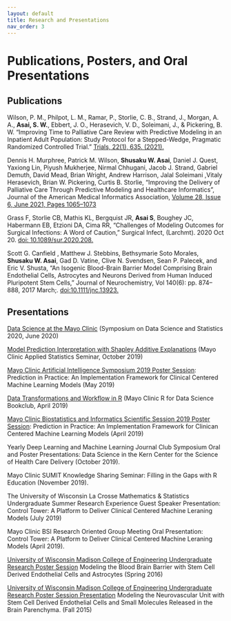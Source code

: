```yaml
---
layout: default
title: Research and Presentations
nav_order: 3
---
```


# Publications, Posters, and Oral Presentations

## Publications  
Wilson, P. M., Philpot, L. M., Ramar, P., Storlie, C. B., Strand, J., Morgan, A. A., **Asai, S. W.**, Ebbert, J. O., Herasevich, V. D., Soleimani, J., & Pickering, B. W. “Improving Time to Palliative Care Review with Predictive Modeling in an Inpatient Adult Population: Study Protocol for a Stepped-Wedge, Pragmatic Randomized Controlled Trial.” [Trials, 22(1), 635. (2021).](https://www.ncbi.nlm.nih.gov/pmc/articles/PMC8444160/)

Dennis H. Murphree, Patrick M. Wilson, **Shusaku W. Asai**, Daniel J. Quest, Yaxiong Lin, Piyush Mukherjee, Nirmal Chhugani, Jacob J. Strand, Gabriel Demuth, David Mead, Brian Wright, Andrew Harrison, Jalal Soleimani ,Vitaly Herasevich, Brian W. Pickering, Curtis B. Storlie, “Improving the Delivery of Palliative Care Through Predictive Modeling and Healthcare Informatics”, Journal of the American Medical Informatics Association, [Volume 28, Issue 6, June 2021, Pages 1065–1073](https://academic.oup.com/jamia/article-abstract/28/6/1065/6145883?login=false)

Grass F, Storlie CB, Mathis KL, Bergquist JR, **Asai S**, Boughey JC, Habermann EB, Etzioni DA, Cima RR, “Challenges of Modeling Outcomes for Surgical Infections: A Word of Caution,” Surgical Infect, (Larchmt). 2020 Oct 20. [doi: 10.1089/sur.2020.208.](https://pubmed.ncbi.nlm.nih.gov/33085571/)

Scott G. Canfield , Matthew J. Stebbins, Bethsymarie Soto Morales, **Shusaku W. Asai**, Gad D. Vatine, Clive N. Svendsen, Sean P. Palecek, and Eric V. Shusta, “An Isogenic Blood-Brain Barrier Model Comprising Brain Endothelial Cells, Astrocytes and Neurons Derived from Human Induced Pluripotent Stem Cells,” Journal of Neurochemistry, Vol 140(6): pp. 874–888, 2017 March;. [doi:10.1111/jnc.13923.](https://pubmed.ncbi.nlm.nih.gov/27935037/) 



## Presentations                     

[Data Science at the Mayo Clinic](https://github.com/delashu/SDSS_2020) (Symposium on Data Science and Statistics 2020, June 2020)

[Model Prediction Interpretation with Shapley Additive Explanations](https://github.com/delashu/SHAP) (Mayo Clinic Applied Statistics Seminar, October 2019)

[Mayo Clinic Artificial Intelligence Symposium 2019 Poster Session](https://github.com/delashu/Mayo-Clinic-Artificial-Intelligence-Symposium-2019): Prediction in Practice: An Implementation Framework for Clinical Centered Machine Learning Models (May 2019)

[Data Transformations and Workflow in R](https://github.com/delashu/Mayo-Clinic-R-for-Data-Science-Bookclub-Presentation) (Mayo Clinic R for Data Science Bookclub, April 2019)

[Mayo Clinic Biostatistics and Informatics Scientific Session 2019 Poster Session](https://github.com/delashu/Mayo-Clinic-BSI-Scientific-Session-2019): Prediction in Practice: An Implementation Framework for Clinican Centered Machine Learning Models (April 2019)

Yearly Deep Learning and Machine Learning Journal Club Symposium Oral and Poster Presentations: Data Science in the Kern Center for the Science of Health Care Delivery (October 2019).

Mayo Clinic SUMIT Knowledge Sharing Seminar: Filling in the Gaps with R Education (November 2019). 

The University of Wisconsin La Crosse Mathematics & Statistics Undergraduate Summer Research Experience Guest Speaker Presentation: Control Tower: A Platform to Deliver Clinical Centered Machine Leraning Models (July 2019)

Mayo Clinic BSI Research Oriented Group Meeting Oral Presentation: Control Tower: A Platform to Deliver Clinical Centered Machine Leraning Models (April 2019). 

[University of Wisconsin Madison College of Engineering Undergraduate Research Poster Session](https://github.com/delashu/Modeling_the_BBB) Modeling the Blood Brain Barrier with Stem Cell Derived Endothelial Cells and Astrocytes (Spring 2016)

[University of Wisconsin Madison College of Engineering Undergraduate Research Poster Session Presentation](https://github.com/delashu/Modeling_the_Neurovascular_Unit) Modeling the Neurovascular Unit with Stem Cell Derived Endothelial Cells and Small Molecules Released in the Brain Parenchyma. (Fall 2015)

 
